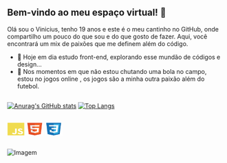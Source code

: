## Bem-vindo ao meu espaço virtual! 👋
Olá sou o Vinicius, tenho 19 anos e este é o meu cantinho no GitHub, onde compartilho um pouco do que sou e do que gosto de fazer. Aqui, você encontrará um mix de paixões que me definem além do código.

- 🌱 Hoje em dia estudo front-end, explorando esse mundão de códigos e design...
- 🚀 Nos momentos em que não estou chutando uma bola no campo, estou no jogos online , os jogos são a minha outra paixão além do futebol.

##
[![Anurag's GitHub stats](https://github-readme-stats.vercel.app/api?username=anuraghazra)](https://github.com/anuraghazra/github-readme-stats)
[![Top Langs](https://github-readme-stats.vercel.app/api/top-langs/?username=deV1niborges&showicons=true&theme=github_dark)](https://github.com/deV1niborges/github-readme-stats)

<div style="display: inline_block"><br>
  <img align="center" alt="Rafa-Js" height="30" width="40" src="https://raw.githubusercontent.com/devicons/devicon/master/icons/javascript/javascript-plain.svg">
  <img align="center" alt="Rafa-HTML" height="30" width="40" src="https://raw.githubusercontent.com/devicons/devicon/master/icons/html5/html5-original.svg">
  <img align="center" alt="Rafa-CSS" height="30" width="40" src="https://raw.githubusercontent.com/devicons/devicon/master/icons/css3/css3-original.svg">
</div>

##
<img align="center" height="400" width="600px" src="https://github.com/VariableBee/VariableBee/assets/77739311/4e9f41af-6b57-49a7-b15a-74322e96b4d7" alt="Imagem">






